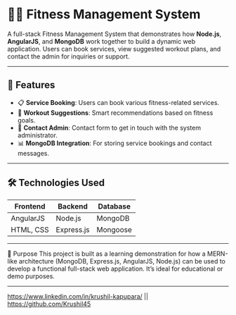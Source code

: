 # 🏋️‍♂️ Fitness Management System

A full-stack Fitness Management System that demonstrates how **Node.js**, **AngularJS**, and **MongoDB** work together to build a dynamic web application. Users can book services, view suggested workout plans, and contact the admin for inquiries or support.

---

## 🚀 Features

- 📋 **Service Booking**: Users can book various fitness-related services.
- 💪 **Workout Suggestions**: Smart recommendations based on fitness goals.
- 📩 **Contact Admin**: Contact form to get in touch with the system administrator.
- 📊 **MongoDB Integration**: For storing service bookings and contact messages.

---

## 🛠️ Technologies Used

| Frontend         | Backend        | Database    |
|------------------|----------------|-------------|
| AngularJS        | Node.js        | MongoDB     |
| HTML, CSS        | Express.js     | Mongoose    |

---

🧠 Purpose
This project is built as a learning demonstration for how a MERN-like architecture (MongoDB, Express.js, AngularJS, Node.js) can be used to develop a functional full-stack web application. It’s ideal for educational or demo purposes.

---

https://www.linkedin.com/in/krushil-kapupara/ || https://github.com/Krushil45
